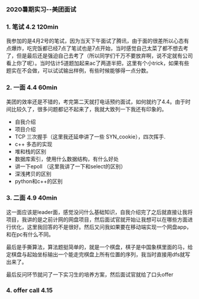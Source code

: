 ### 2020暑期实习--美团面试



### 1. 笔试 4.2 120min

我参加的是4月2号的笔试，因为当天下午面试了腾讯，由于面的很差所以心态有点爆炸，吃完饭都已经7点了笔试也是7点开始，当时感觉自己太菜了都不想去考了，但是最后还是强迫自己去考了（所以同学们千万不要放弃啊，说不定就有公司看上你了呢）。当时估计5道题加起来ac了两道半把，这里有个小trick，如果有些题实在不会做，可以试试输出样例，有些时候能够得一点分数。



### 2. 一面 4.4 60min

美团的效率还是不错的，考完第二天就打电话预约面试，如何就约了4.4。由于时间比较久了，很多问题都记不起来了，我就大致列一下我还有印象的。

* 自我介绍
* 项目介绍
* TCP 三次握手（这里我还延申讲了一些 SYN_cookie），四次挥手.
* c++ 多态的实现
* 堆和栈的区别
* 数据库索引，使用什么数据结构，有什么好处
* 讲一下epoll （这里我讲了一下和select的区别）
* 深浅拷贝的区别
* python和c++的区别



### 3. 二面 4.9 40min

这一面应该是leader面，感觉没问什么基础知识，自我介绍完了之后就直接让我将项目，我讲的是之前计网的网盘项目，然后面试官就开始让我想可以在哪些方面进行优化，这里我回答的不是很好。然后又问我如果要在移动端实现一个网盘app，和在pc有什么不同。

最后是手撕算法，算法题挺简单的，就是一个棋盘，棋子是中国象棋里面的马，给定棋盘与起始坐标输出一个能走完棋盘上所有位置的序列，我当时直接用dfs就写出来了。

最后反问环节就问了一下实习生的培养方案，然后面试官就给了口头offer



### 4. offer call 4.15





